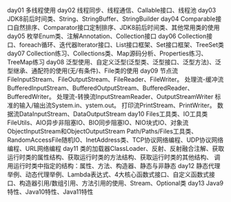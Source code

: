 day01 多线程使用
day02 线程同步、线程通信、Callable接口、线程池
day03 JDK8前后时间类、String、StringBuffer、StringBuilder
day04 Comparable接口自然排序、Comparator接口定制排序、JDK8前后时间类、其他常用类的使用
day05 枚举Enum类、注解Annotation、Collection接口
day06 Collection接口、foreach循环、迭代器Iterator接口、List接口框架、Set接口框架、TreeSet类
day07 Collection练习、Collections类、Map源码分析、Properties练习、TreeMap练习
day08 泛型使用、自定义泛型(泛型类、泛型接口、泛型方法)、泛型继承、通配符的使用(无/有条件)、File类的使用
day09 节点流FileInputStream、FileOutputStream、FileReader、FileWriter。
      处理流-缓冲流BufferedInputStream、BufferedOutputStream、BufferedReader、BufferedWriter。
      处理流-转换流InputStreamReader、OutputStreamWriter
      标准的输入/输出流System.in、ystem.out。
      打印流PrintStream、PrintWriter。
      数据流DataInputStream、DataOutputStream
day10 Files工具类、IO工具类FileUtils、AIO异步非阻塞IO、BIO同步阻塞IO、NIO块式IO、对象流ObjectInputStream和ObjectOutputStream
      Path/Paths/Files工具类、RandomAccessFile随机IO、InetAddress类、TCP协议网络编程、UDP协议网络编程、URL网络编程
day11 类的加载器ClassLoader、反射、反射融合注解、获取运行时类的属性结构、获取运行时类的方法结构、获取运行时类的其他结构、
      调用运行时类中指定的结构：属性、方法、构造器、静态与非静态
day12 静态代理举例、动态代理举例、Lambda表达式、4大核心函数式接口、自定义函数式接口、构造器引用/数组引用、方法引用的使用、Stream、Optional类
day13 Java9特性、Java10特性、Java11特性